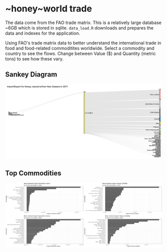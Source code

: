 # ~honey~world trade

The data come from the FAO trade matrix. This is a relatively large database ~6GB which is stored in sqlite. `data_load.R` downloads and prepares the data and indexes for the application. 

Using FAO's trade matrix data to better understand the international trade in food and food-related commoditites worldwide. Select a commodity and country to see the flows. Change between Value ($) and Quantity (metric tons) to see how these vary. 

## Sankey Diagram
![](img/sankey.png)

## Top Commodities
![](img/top_commodities.png)

